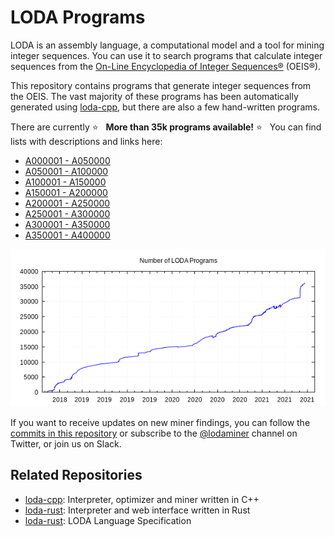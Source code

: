 # LODA Programs

LODA is an assembly language, a computational model and a tool for mining integer sequences. You can use it to search programs that calculate integer sequences from the [On-Line Encyclopedia of Integer Sequences®](http://oeis.org/) (OEIS®).

This repository contains programs that generate integer sequences from the OEIS. The vast majority of these programs has been automatically generated using [loda-cpp](https://github.com/loda-lang/loda-cpp), but there are also a few hand-written programs.

There are currently :star: &nbsp; **More than 35k programs available!** :star: &nbsp; You can find lists with descriptions and links here:

* [A000001 - A050000](oeis/list0.md)
* [A050001 - A100000](oeis/list1.md)
* [A100001 - A150000](oeis/list2.md)
* [A150001 - A200000](oeis/list3.md) 
* [A200001 - A250000](oeis/list4.md)
* [A250001 - A300000](oeis/list5.md)
* [A300001 - A350000](oeis/list6.md)
* [A350001 - A400000](oeis/list7.md)

![Program counts](/program_counts.png)

If you want to receive updates on new miner findings, you can follow the [commits in this repository](https://github.com/loda-lang/loda-programs/commits/main) or subscribe to the [@lodaminer](https://twitter.com/lodaminer) channel on Twitter, or join us on Slack.

## Related Repositories

* [loda-cpp](https://github.com/loda-lang/loda-cpp): Interpreter, optimizer and miner written in C++
* [loda-rust](https://github.com/loda-lang/loda-rust): Interpreter and web interface written in Rust
* [loda-rust](https://github.com/loda-lang/loda-lang): LODA Language Specification
